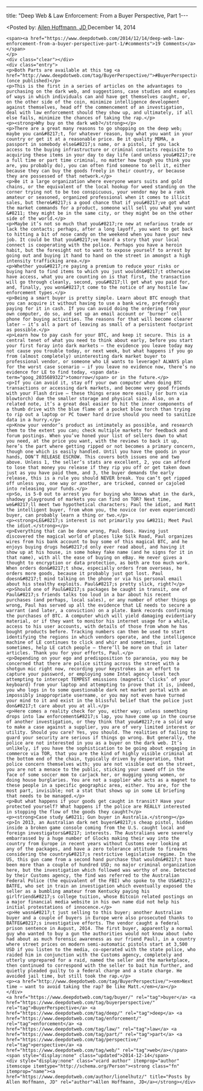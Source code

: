 ---
title: "Deep Web &#038; Law Enforcement: From a Buyer Perspective, Part 1---

<article class="post-listing post-7942 post type-post status-publish format-standard has-post-thumbnail hentry  tag-buyer tag-buyerperspective tag-deep tag-enforcement tag-law tag-perspective tag-web">
<<span>Posted by: <a href="https://www.deepdotweb.com/author/lionelhutz/" title="">Allen Hoffmann, JD </a></span>
    <span>December 14, 2014</span>
    
    <span><a href="https://www.deepdotweb.com/2014/12/14/deep-web-law-enforcement-from-a-buyer-perspective-part-1/#comments">19 Comments</a></span>
    </p>
    <div class="clear"></div>
    <div class="entry">
    <p>Both Parts are available at this tag <a href="http://www.deepdotweb.com/tag/BuyerPerspective/">#BuyerPerspective</a> (once published)</p>
    <p>This is the first in a series of articles on the advantages to purchasing on the dark web, and suggestions, case studies and examples of ways in which individuals can and have get themselves caught, or, on the other side of the coin, minimize intelligence development against themselves, head off the commencement of an investigation, deal with law enforcement should they show up, and ultimately, if all else fails, minimize the chances of taking the rap.</p>
    <p><strong>Why buy on the dark web?</strong></p>
    <p>There are a great many reasons to go shopping on the deep web; maybe you can&#8217;t, for whatever reason, buy what you want in your country or get it at a reasonable price. Be it quality MDMA, a passport in somebody else&#8217;s name, or a pistol, if you lack access to the buying infrastructure or criminal contacts requisite to acquiring these items in your day to day life (and unless you&#8217;re a full time or part time criminal, no matter how tough you think you are, you probably do), you can often find someone to sell it, either because they can buy the goods freely in their country, or because they are possessed of that network.</p>
    <p>Be it a large organization where everyone wears suits and gold chains, or the equivalent of the local hookup for weed standing on the corner trying not to be too conspicuous, your vendor may be a rank amateur or seasoned, organized professional when it comes to illicit sales, but there&#8217;s a good chance that if you&#8217;ve got what the market commands for a product, someone will sell you what you want &#8211; they might be in the same city, or they might be on the other side of the world.</p>
    <p>Maybe it’s not so much that you&#8217;re new at nefarious trade or lack the contacts; perhaps, after a long layoff, you want to get back to hitting a bit of nose candy on the weekend when you have your new job. It could be that you&#8217;ve heard a story that your local connect is cooperating with the police. Perhaps you have a heroin habit, but the foresight not to want to expose yourself to arrest by going out and buying it hand to hand on the street in amongst a high intensity trafficking area.</p>
    <p>Whether you&#8217;re paying a premium to reduce your risks or buying hard to find items to which you just wouldn&#8217;t otherwise have access, what you are counting on is that first, the transaction will go through cleanly, second, you&#8217;ll get what you paid for, and, finally, you won&#8217;t come to the notice of any hostile law enforcement types.</p>
    <p>Being a smart buyer is pretty simple. Learn about BTC enough that you can acquire it without having to use a bank wire, preferably paying for it in cash. If you can avoid doing the ordering from your own computer, do so, and set up an email account or ‘burner’ cell phone for buying activities. The reasons for that will become clearer later – it’s all a part of leaving as small of a persistent footprint as possible.</p>
    <p>Learn how to pay cash for your BTC, and keep it secure. This is a central tenet of what you need to think about early, before you start your first foray into dark markets – the evidence you leave today may not cause you trouble today, or next week, but what happens if you go from (almost completely) uninteresting dark market buyer to professional vendor, or someone who LE wants to leverage? ALWAYS plan for the worst case scenario – if you leave no evidence now, there’s no evidence for LE to find today, <span data-term="goog_2035689322">tomorrow</span> or in the future.</p>
    <p>If you can avoid it, stay off your own computer when doing BTC transactions or accessing dark markets, and become very good friends with your Flash drive – these things erase more easily (or burn via blowtorch) due the smaller storage and physical size. Also, on a related note, it’s a great deal easier to hit the inner components of a thumb drive with the blue flame of a pocket blow torch than trying to rip out a laptop or PC tower hard drive should you need to sanitize data in a hurry.</p>
    <p>Know your vendor’s product as intimately as possible, and research them to the extent you can; check multiple markets for feedback and forum postings. When you’ve honed your list of sellers down to what you need, at the price you want, with the reviews to back it up, here’s the part where getting ripped or not becomes a primary concern, though one which is easily handled. Until you have the goods in your hands, DON’T RELEASE ESCROW. This covers both issues one and two above. Unless 1, the seller’s stats are excellent, 2, you can afford to lose that money you release if they rip you off or get taken down just as you have paid them, and 3, the buyer demands the early release, this is a rule you should NEVER break. You can’t get ripped off unless you, one way or another, are tricked, conned or cajoled into releasing your funds.</p>
    <p>So, is 5-0 out to arrest you for buying who knows what in the dark, shadowy playground of markets you can find on TOR? Next time, we&#8217;ll meet two hypothetical characters; Paul the idiot, and Matt the intelligent buyer, from whom you, the novice (or even experienced) buyer, can probably learn a thing or two.</p>
    <p><strong>LE&#8217;s interest is not primarily you &#8211; Meet Paul the idiot.</strong></p>
    <p>Everything that can be done wrong, Paul does. Having just discovered the magical world of places like Silk Road, Paul organizes wires from his bank account to buy some of this magical BTC, and he enjoys buying drugs he&#8217;d only ever read about, and having it show up at his house, in some hokey fake name (and he signs for it in that name), with all the ease of buying on eBay. He never gives a thought to encryption or data protection, as both are too much work. When orders don&#8217;t show, especially orders from overseas, he orders more goods, because it probably just got lost. Paul doesn&#8217;t mind talking on the phone or via his personal email about his stealthy exploits. Paul&#8217;s pretty slick, right?</p>
    <p>Should one of Paul&#8217;s packages be caught in transit, one of Paul&#8217;s friends talks too loud in a bar about his recent purchases (and perhaps, local sales), or any number of other things go wrong, Paul has served up all the evidence that LE needs to secure a warrant (and later, a conviction) on a plate. Bank records confirming the purchases of BTC. A computer which will yield damaging evidentiary material, or if they want to monitor his internet usage for a while, access to his user accounts, with details of those from whom he has bought products before. Tracking numbers can then be used to start identifying the regions in which vendors operate, and the intelligence machine of LE continues to click and whir and sometimes, just sometimes, help LE catch people – there’ll be more on that in later articles. Thank you for your efforts, Paul.</p>
    <p>Depending on your ego and predisposition to paranoia, you may be concerned that there are police sitting across the street with a shotgun mic right now, recording your keystrokes in an effort to capture your password, or employing some Intel agency level tech attempting to intercept TEMPEST emissions (magnetic ‘clicks’ of your keyboard) from your laptop and attempting to prove that it is, indeed, you who logs in to some questionable dark net market portal with an impossibly inappropriate username, or you may not even have turned your mind to it and exist in the blissful belief that the police just don&#8217;t care about you at all.</p>
    <p>Here comes a reality check for you, either way; unless something drops into law enforcement&#8217;s lap, you have come up in the course of another investigation, or they think that you&#8217;re a solid way to make a case against a supplier, you are of very limited interest or utility. Should you care? Yes, you should. The realities of failing to guard your security are serious if things go wrong. But generally, the police are not interested in you as a buyer on the dark web. It’s unlikely, if you have the sophistication to be going about engaging in commerce via TOR, that you are the kind of highly visible criminal at the bottom end of the chain, typically driven by desperation, that police concern themselves with; you are not visible out on the street, you are not a menace to the public, sticking your sawed off in the face of some soccer mom to carjack her, or mugging young women, or doing house burglaries. You are not a supplier who acts as a magnet to these people in a specific geographic area, either. You are, for the most part, invisible; not a stat that shows up in some LE briefing that needs to be managed.</p>
    <p>But what happens if your goods get caught in transit? Have your protected yourself? What happens if the police are REALLY interested in stopping the flow of the goods they caught?</p>
    <p><strong>Case study &#8211; Gun buyer in Australia.</strong></p>
    <p>In 2013, an Australian dark net buyer&#8217;s cheap pistol, hidden inside a broken game console coming from the U.S. caught local and foreign investigators&#8217; interests. The Australians were severely embarrassed by a huge number of Glocks making their way into the country from Europe in recent years without Customs ever looking at any of the packages, and have a zero tolerance attitude to firearms considering the country&#8217;s restrictive legislative regime. In the US, this gun came from a second hand purchase that wouldn&#8217;t have been more than a couple of hundred USD; no major criminal organization here, but the investigation which followed was worthy of one. Detected by their Customs agency, the find was referred to the Australian Federal Police (the equivalent of the FBI) who spoke to the US&#8217;s BATFE, who set in train an investigation which eventually exposed the seller as a bumbling amateur from Kentucky paying his girlfriend&#8217;s college tuition, whose Bitcoin related postings on a major financial media website in his own name did not help his initial protestations of innocence.</p>
    <p>He wasn&#8217;t just selling to this buyer; another Australian buyer and a couple of buyers in Europe were also prosecuted thanks to BATFE&#8217;s investigative efforts. The vendor caught a federal prison sentence in August, 2014. The first buyer, apparently a normal guy who wanted to buy a gun the authorities would not know about (who had about as much forensic awareness as our friend Paul), in a country where street prices on modern semi-automatic pistols start at 3,500 USD if you listen to the media, co-operated with the state police, who raided him in conjunction with the Customs agency, completely and utterly unprepared for a raid, named the seller and the marketplace, then continued to correspond with the seller to bait him further, and quietly pleaded guilty to a federal charge and a state charge. He avoided jail time, but still took the rap.</p>
    <p><a href="http://www.deepdotweb.com/tag/BuyerPerspective/"><em>Next time – want to avoid taking the rap? Be like Matt.</em></a></p>
    </div>
    <a href="https://www.deepdotweb.com/tag/buyer/" rel="tag">buyer</a> <a href="https://www.deepdotweb.com/tag/buyerperspective/" rel="tag">BuyerPerspective</a> <a href="https://www.deepdotweb.com/tag/deep/" rel="tag">deep</a> <a href="https://www.deepdotweb.com/tag/enforcement/" rel="tag">enforcement</a> <a href="https://www.deepdotweb.com/tag/law/" rel="tag">law</a> <a href="https://www.deepdotweb.com/tag/part/" rel="tag">part</a> <a href="https://www.deepdotweb.com/tag/perspective/" rel="tag">perspective</a> <a href="https://www.deepdotweb.com/tag/web/" rel="tag">web</a></span> <span style="display:none" class="updated">2014-12-14</span>
    <div style="display:none" class="vcard author" itemprop="author" itemscope itemtype="http://schema.org/Person"><strong class="fn" itemprop="name"><a href="https://www.deepdotweb.com/author/lionelhutz/" title="Posts by Allen Hoffmann, JD" rel="author">Allen Hoffmann, JD</a></strong></div>
    
